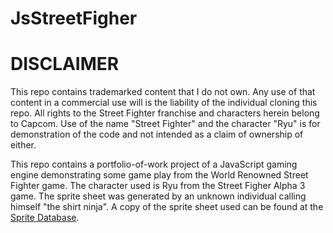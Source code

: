 JsStreetFigher
=======

DISCLAIMER
=======
This repo contains trademarked content that I do not own. Any use of that content in a commercial use will is the liability of the individual cloning this repo. All rights to the Street Fighter franchise and characters herein belong to Capcom. Use of the name "Street Fighter" and the character "Ryu" is for demonstration of the code and not intended as a claim of ownership of either. 

This repo contains a portfolio-of-work project of a JavaScript gaming engine demonstrating some game play from the World Renowned Street Fighter game. The character used is Ryu from the Street Figher Alpha 3 game. The sprite sheet was generated by an unknown individual calling himself "the shirt ninja". A copy of the sprite sheet used can be found at the <a href="http://spritedatabase.net/file/202" title="Ryu sprite sheet by the shirt ninja.">Sprite Database</a>.

